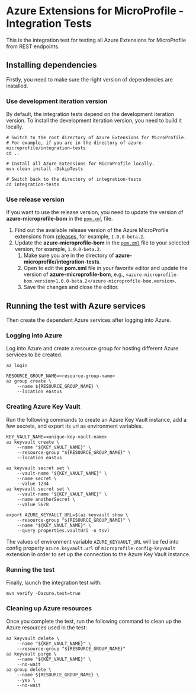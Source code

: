 # Azure Extensions for MicroProfile - Integration Tests

This is the integration test for testing all Azure Extensions for MicroProfile from REST endpoints.

## Installing dependencies

Firstly, you need to make sure the right version of dependencies are installed.

### Use development iteration version

By default, the integration tests depend on the development iteration version. To install the development iteration version, you
need to build it locally.

```
# Switch to the root directory of Azure Extensions for MicroProfile.
# For example, if you are in the directory of azure-microprofile/integration-tests
cd ..

# Install all Azure Extensions for MicroProfile locally.
mvn clean install -DskipTests

# Switch back to the directory of integration-tests
cd integration-tests
```

### Use release version

If you want to use the release version, you need to update the version of **azure-microprofile-bom** in the [`pom.xml`](https://github.com/Azure/azure-microprofile/blob/main/integration-tests/pom.xml#L25) file.

1. Find out the available release version of the Azure MicroProfile extensions from [releases](https://github.com/Azure/azure-microprofile/releases), for example, `1.0.0-beta.2`.
1. Update the **azure-microprofile-bom** in the [`pom.xml`](https://github.com/Azure/azure-microprofile/blob/main/integration-tests/pom.xml#L25) file to your selected version, for example, `1.0.0-beta.2`.
   1. Make sure you are in the directory of **azure-microprofile/integration-tests**.
   1. Open to edit the **pom.xml** file in your favorite editor and update the version of **azure-microprofile-bom**, e.g., `<azure-microprofile-bom.version>1.0.0-beta.2</azure-microprofile-bom.version>`.
   1. Save the changes and close the editor.

## Running the test with Azure services

Then create the dependent Azure services after logging into Azure.

### Logging into Azure

Log into Azure and create a resource group for hosting different Azure services to be created.

```
az login

RESOURCE_GROUP_NAME=<resource-group-name>
az group create \
    --name ${RESOURCE_GROUP_NAME} \
    --location eastus
```

### Creating Azure Key Vault

Run the following commands to create an Azure Key Vault instance, add a few secrets, and export its uri as environment
variables.

```
KEY_VAULT_NAME=<unique-key-vault-name>
az keyvault create \
    --name "${KEY_VAULT_NAME}" \
    --resource-group "${RESOURCE_GROUP_NAME}" \
    --location eastus

az keyvault secret set \
    --vault-name "${KEY_VAULT_NAME}" \
    --name secret \
    --value 1234
az keyvault secret set \
    --vault-name "${KEY_VAULT_NAME}" \
    --name anotherSecret \
    --value 5678

export AZURE_KEYVAULT_URL=$(az keyvault show \
    --resource-group "${RESOURCE_GROUP_NAME}" \
    --name "${KEY_VAULT_NAME}" \
    --query properties.vaultUri -o tsv)
```

The values of environment variable `AZURE_KEYVAULT_URL` will be fed into config property `azure.keyvault.url`
of `microprofile-config-keyvault` extension in order to set up the connection to the Azure Key Vault instance.

### Running the test

Finally, launch the integration test with:

```
mvn verify -Dazure.test=true
```

### Cleaning up Azure resources

Once you complete the test, run the following command to clean up the Azure resources used in the test:

```
az keyvault delete \
    --name "${KEY_VAULT_NAME}" \
    --resource-group "${RESOURCE_GROUP_NAME}"
az keyvault purge \
    --name "${KEY_VAULT_NAME}" \
    --no-wait
az group delete \
    --name ${RESOURCE_GROUP_NAME} \
    --yes \
    --no-wait
```
